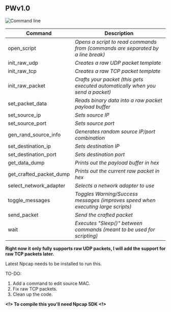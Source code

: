 ## PWv1.0
![Command line](https://0x0.st/zY9P.png)

|Command| Description|
|--|--|
|open_script|*Opens a script to read commands from (commands are separated by a line break)*|
|init_raw_udp|*Creates a raw UDP packet template*|
|init_raw_tcp|*Creates a raw TCP packet template*|
|init_raw_packet|*Crafts your packet (this gets executed automatically when you send a packet)*|
|set_packet_data|*Reads binary data into a raw packet payload buffer*|
|set_source_ip|*Sets source IP*|
|set_source_port|*Sets source port*|
|gen_rand_source_info|*Generates random source IP/port combination*|
|set_destination_ip|*Sets destination IP*|
|set_destination_port|*Sets destination port*|
|get_data_dump|*Prints out the payload buffer in hex*|
|get_crafted_packet_dump|*Prints out the current raw packet in hex*|
|select_network_adapter|*Selects a network adapter to use*|
|toggle_messages|*Toggles Warning/Success messages (improves speed when executing large scripts)*|
|send_packet|*Send the crafted packet*|
|wait|*Executes "Sleep()" between commands (meant to be used for scripting)*|

**Right now it only fully supports raw UDP packets, I will add the support for raw TCP packets later.**

Latest Npcap needs to be installed to run this.

TO-DO:
 1. Add a command to edit source MAC.
 2. Fix raw TCP packets.
 3. Clean up the code.
 
 **<!> To compile this you'll need Npcap SDK <!>**
